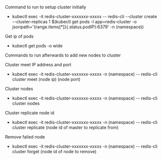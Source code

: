 
Command to run to setup cluster initially
- kubectl exec -it redis-cluster-xxxxxxx-xxxxx  -- redis-cli --cluster create --cluster-replicas 1 $(kubectl get pods -l app=redis-cluster -o jsonpath='{range.items[*]}{.status.podIP}:6379' -n (namespace))

Get ip of pods
- kubectl get pods -o wide

Commands to run afterwards to add new nodes to cluster

Cluster meet IP address and port
- kubectl exec -it redis-cluster-xxxxxxx-xxxxx -n (namespace) -- redis-cli cluster meet (node ip) (node port)

Cluster nodes
- kubectl exec -it redis-cluster-xxxxxxx-xxxxx -n (namespace) -- redis-cli cluster nodes

Cluster replicate node id
- kubectl exec -it redis-cluster-xxxxxxx-xxxxx -n (namespace) -- redis-cli cluster replicate (node id of master to replicate from)

Remove failed node
- kubectl exec -it redis-cluster-xxxxxxx-xxxxx -n (namespace) -- redis-cli cluster forget (node id of node to remove)
